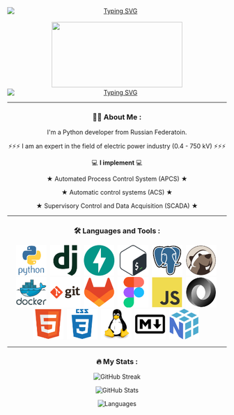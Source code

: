 <div id="header" align="center">
    <a href="https://git.io/typing-svg">
        <img src="https://readme-typing-svg.herokuapp.com?color=FF0000&lines=My+name+is+Anton&font=Ubuntu&size=24&width=400&height=100" 
             alt="Typing SVG" 
             style="display: block; margin: 0 auto;">
    </a>
    <br>
    <div id="header" align="center">
  <img src="https://media.giphy.com/media/dWesBcTLavkZuG35MI/giphy.gif" width="300" height="150"/>
</div>
    <a href="https://git.io/typing-svg">
        <img src="https://readme-typing-svg.herokuapp.com?color=FF0000&lines=I+live+in+St.+-+Petersburg&font=Ubuntu&size=24&width=400&height=100" 
             alt="Typing SVG" 
             style="display: block; margin: 0 auto;">
    </a>
</div>

--- 
<div align="center">
    
### :man_technologist: About Me :

<div id="header" align="center">
I'm a Python developer from Russian Federatoin.

:zap::zap::zap: I am an expert in the field of electric power industry (0.4 - 750 kV) :zap::zap::zap:

<div>💻 <b>I implement</b> 💻
 <p> <span class="star">&#x2605;</span> Automated Process Control System (APCS) <span class="star">&#x2605;</span></p>
 <p> <span class="star">&#x2605;</span> Automatic control systems (ACS) <span class="star">&#x2605;</span></p>
 <p> <span class="star">&#x2605;</span> Supervisory Control and Data Acquisition (SCADA) <span class="star">&#x2605;</span></p>
</div>
</div>

---
<div align="center">
    
### :hammer_and_wrench: Languages and Tools :
    
<div align="center">
  <img src="https://github.com/devicons/devicon/blob/master/icons/python/python-original-wordmark.svg" title="Python" alt="Python" width="70" height="70"/>&nbsp;
  <img src="https://github.com/devicons/devicon/blob/master/icons/django/django-plain.svg" title="Django" alt="Django" width="70" height="70"/>&nbsp;
  <img src="https://github.com/devicons/devicon/blob/master/icons/fastapi/fastapi-original.svg" title="FastAPI" alt="FastAPI" width="70" height="70"/>&nbsp;
  <img src="https://github.com/devicons/devicon/blob/master/icons/bash/bash-original.svg" title="Вash" alt="Вash" width="70" height="70"/>&nbsp;
  <img src="https://github.com/devicons/devicon/blob/master/icons/postgresql/postgresql-original.svg" title="PostgreSQL"  alt="PostgreSQL" width="70" height="70"/>&nbsp;
  <img src="https://github.com/devicons/devicon/blob/master/icons/dbeaver/dbeaver-original.svg" title="DBeaver"  alt="DBeaver" width="70" height="70"/>&nbsp;
  <img src="https://github.com/devicons/devicon/blob/master/icons/docker/docker-original-wordmark.svg" title="Docker"  alt="Docker" width="70" height="70"/>&nbsp;
  <img src="https://github.com/devicons/devicon/blob/master/icons/git/git-original-wordmark.svg" title="Git" **alt="Git" width="70" height="70"/>&nbsp;
  <img src="https://github.com/devicons/devicon/blob/master/icons/gitlab/gitlab-original.svg" title="GitLab" **alt="GitLab" width="70" height="70"/>&nbsp;
<img src="https://github.com/devicons/devicon/blob/master/icons/figma/figma-original.svg" title="figma" **alt="figma" width="70" height="70"/>&nbsp;
  <img src="https://github.com/devicons/devicon/blob/master/icons/javascript/javascript-original.svg" title="JavaScript" alt="JavaScript" width="70" height="70"/>&nbsp;
 <img src="https://github.com/devicons/devicon/blob/master/icons/json/json-original.svg" title="Json" alt="Json" width="70" height="70"/>&nbsp;
  <img src="https://github.com/devicons/devicon/blob/master/icons/html5/html5-original.svg" title="HTML5" alt="HTML5" width="70" height="70"/>&nbsp;
  <img src="https://github.com/devicons/devicon/blob/master/icons/css3/css3-plain-wordmark.svg" title="CSS3" alt="CSS3" width="70" height="70"/>&nbsp;
  <img src="https://github.com/devicons/devicon/blob/master/icons/linux/linux-original.svg" title="Linux" alt="Linux" width="70" height="70"/>&nbsp;
  <img src="https://github.com/devicons/devicon/blob/master/icons/markdown/markdown-original.svg" title="Markdown" alt="Markdown" width="70" height="70"/>&nbsp;
  <img src="https://github.com/devicons/devicon/blob/master/icons/numpy/numpy-original.svg" title="Numpy" alt="Numpy" width="70" height="70"/>&nbsp;
</div>
</div>

---
### :fire: My Stats :

<!-- GitHub Streak -->
![GitHub Streak](https://github-readme-streak-stats.herokuapp.com?user=Anton-Sergeev-EA&theme=dark)
    
<p href="https://github.com/Anton-Sergeev-EA" target="_blank">
  <img
    src="https://github-readme-stats.vercel.app/api?username=Anton-Sergeev-EA&theme=dark"
    alt="GitHub Stats"
    style="max-width: 100%; height: auto;"
  />
</p>

<p href="https://github.com/Anton-Sergeev-EA" target="_blank">
    <img 
        src="https://github-readme-stats.vercel.app/api/top-langs/?username=Anton-Sergeev-EA&layout=compact&theme=dark"
        alt="Languages"
        style="max-width: 100%; height: auto;"
    >
</p>
